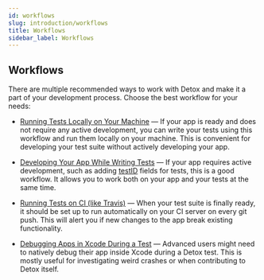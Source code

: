 ```yaml
---
id: workflows
slug: introduction/workflows
title: Workflows
sidebar_label: Workflows
---
```


## Workflows

There are multiple recommended ways to work with Detox and make it a part of your development process. Choose the best workflow for your needs:

* [Running Tests Locally on Your Machine](Guide.RunningLocally.md) — If your app is ready and does not require any active development, you can write your tests using this workflow and run them locally on your machine. This is convenient for developing your test suite without actively developing your app.

* [Developing Your App While Writing Tests](Guide.DevelopingWhileWritingTests.md) — If your app requires active development, such as adding [testID](https://facebook.github.io/react-native/docs/view.html#testid) fields for tests, this is a good workflow. It allows you to work both on your app and your tests at the same time.

* [Running Tests on CI (like Travis)](Guide.RunningOnCI.md) — When your test suite is finally ready, it should be set up to run automatically on your CI server on every git push. This will alert you if new changes to the app break existing functionality.

* [Debugging Apps in Xcode During a Test](Guide.DebuggingInXcode.md) — Advanced users might need to natively debug their app inside Xcode during a Detox test. This is mostly useful for investigating weird crashes or when contributing to Detox itself.
